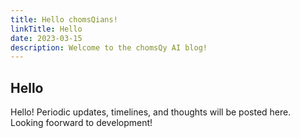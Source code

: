 ```yaml
---
title: Hello chomsQians!
linkTitle: Hello
date: 2023-03-15
description: Welcome to the chomsQy AI blog!
---
```


## Hello
Hello! Periodic updates, timelines, and thoughts will be posted here. Looking foorward to development!

